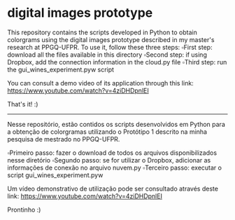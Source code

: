 # digital images prototype

This repository contains the scripts developed in Python to obtain colorgrams using the digital images prototype described in my master's research at PPGQ-UFPR. To use it, follow these three steps:
▫️First step: download all the files available in this directory 
▫️Second step: if using Dropbox, add the connection information in the cloud.py file 
▫️Third step: run the gui_wines_experiment.pyw script

You can consult a demo video of its application through this link: https://www.youtube.com/watch?v=4ziDHDpnlEI

That's it! :)

----------

Nesse repositório, estão contidos os scripts desenvolvidos em Python para a obtenção de colorgramas utilizando o Protótipo 1 descrito na minha pesquisa de mestrado no PPGQ-UFPR.

▫️Primeiro passo: fazer o download de todos os arquivos disponibilizados nesse diretório ▫️Segundo passo: se for utilizar o Dropbox, adicionar as informações de conexão no arquivo nuvem.py ▫️Terceiro passo: executar o script gui_wines_experiment.pyw

Um vídeo demonstrativo de utilização pode ser consultado através deste link: https://www.youtube.com/watch?v=4ziDHDpnlEI

Prontinho :)
